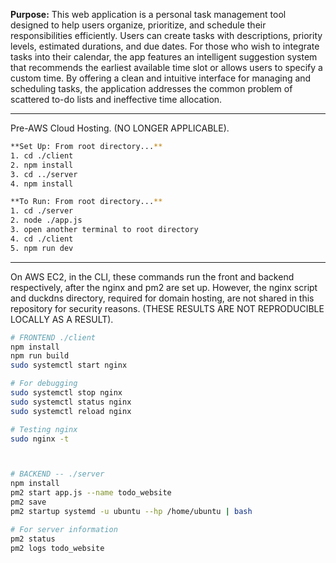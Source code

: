 **Purpose:**
This web application is a personal task management tool designed to help users organize, prioritize, and schedule their responsibilities efficiently. Users can create tasks with descriptions, priority levels, estimated durations, and due dates. For those who wish to integrate tasks into their calendar, the app features an intelligent suggestion system that recommends the earliest available time slot or allows users to specify a custom time. By offering a clean and intuitive interface for managing and scheduling tasks, the application addresses the common problem of scattered to-do lists and ineffective time allocation.

---
Pre-AWS Cloud Hosting. (NO LONGER APPLICABLE).
```bash
**Set Up: From root directory...**
1. cd ./client
2. npm install
3. cd ../server
4. npm install

**To Run: From root directory...**
1. cd ./server
2. node ./app.js
3. open another terminal to root directory
4. cd ./client
5. npm run dev
```

---

On AWS EC2, in the CLI, these commands run the front and backend respectively, after the nginx and pm2 are set up. However, the nginx script and duckdns directory, required for domain hosting, are not shared in this repository for security reasons. (THESE RESULTS ARE NOT REPRODUCIBLE LOCALLY AS A RESULT).
```bash
# FRONTEND ./client
npm install
npm run build
sudo systemctl start nginx

# For debugging
sudo systemctl stop nginx
sudo systemctl status nginx
sudo systemctl reload nginx

# Testing nginx
sudo nginx -t



# BACKEND -- ./server
npm install
pm2 start app.js --name todo_website
pm2 save
pm2 startup systemd -u ubuntu --hp /home/ubuntu | bash

# For server information
pm2 status
pm2 logs todo_website
```